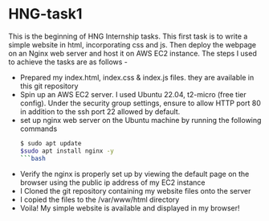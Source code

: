 # HNG-task1
This is the beginning of HNG Internship tasks.
This first task is to write a simple website in html, incorporating css and js. Then deploy the webpage on an Nginx web server and host it on AWS EC2 instance. 
The steps I used to achieve the tasks are as follows - 
 - Prepared my index.html, index.css & index.js files. they are available in this git repository
 - Spin up an AWS EC2 server. I used Ubuntu 22.04, t2-micro (free tier config). Under the security group settings, ensure to allow HTTP port 80 in addition to the ssh port 22 allowed by default.
 - set up nginx web server on the Ubuntu machine by running the following commands
   ```bash
   $ sudo apt update
   $sudo apt install nginx -y
   ```bash

  - Verify the nginx is properly set up by viewing the default page on the browser using the public ip address of my EC2 instance
  - I Cloned the git repository containing my website files onto the server
  - I copied the files to the /var/www/html directory
  - Voila! My simple website is available and displayed in my browser! 
